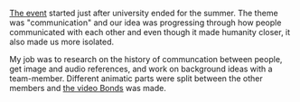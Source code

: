[The event](https://www.eventbrite.co.uk/e/uws-animation-and-game-jam-tickets-16690988195) started just after university ended for the summer. The theme was "communication" and our idea was progressing through how people communicated with each other and even though it made humanity closer, it also made us more isolated.

My job was to research on the history of communcation between people, get image and audio references, and work on background ideas with a team-member. Different animatic parts were split between the other members and [the video Bonds](https://youtu.be/_OIMqH19pn4) was made.